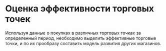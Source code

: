 
# Оценка эффективности торговых точек

Используя данные о покупках в различных торговых точках за определенный период, необходимо выделить эффективные торговые точки, и по их прообразу составить модель развития других магазинов.
